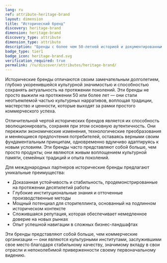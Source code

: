 ```yaml
---
lang: ru
ref: attribute-heritage-brand
layout: dimension
title: "Исторический бренд"
discovery: heritage-brand
dimension: heritage-brand
discovery_type: attribute
dimension_type: attribute
description: "Бренды с более чем 50-летней историей и документированным культурным влиянием, демонстрирующие проверенную устойчивость и традиционный опыт."
badge_type: tier1
badge_icon: heritage-brand.svg
verification_required: true
permalink: /ru/discover/attributes/heritage-brand/
---
```


Исторические бренды отличаются своим замечательным долголетием, глубоко укоренившейся культурной значимостью и способностью сохранять актуальность на протяжении поколений. Эти бренды не просто выжили на протяжении 50 или более лет — они стали неотъемлемой частью культурных нарративов, воплощая традиции, мастерство и ценности, которые выходят за рамки простого коммерческого успеха.

Отличительной чертой исторических брендов является их способность эволюционировать, сохраняя при этом основную аутентичность. Они пережили экономические изменения, технологические преобразования и меняющиеся предпочтения потребителей, оставаясь верными своим фундаментальным принципам, одновременно вдумчиво адаптируясь к новым условиям. Эти бренды часто представляют собой больше, чем просто продукты; они являются живым воплощением культурной памяти, семейных традиций и опыта поколений.

Для международных партнеров исторические бренды предлагают уникальные преимущества:
- Доказанная устойчивость и стабильность, продемонстрированные на протяжении десятилетий работы
- Глубокие институциональные знания и отточенные производственные методы
- Мощный потенциал для сторителлинга, основанный на подлинном историческом контексте
- Сложившаяся репутация, которая обеспечивает немедленное доверие на новых рынках
- Опыт успешной навигации в сложных бизнес-ландшафтах

Эти бренды представляют собой больше, чем коммерческие организации — они являются культурными институтами, заслужившими свое место благодаря стабильному качеству, значимому вкладу в свои отрасли и непоколебимой приверженности своему первоначальному видению.
